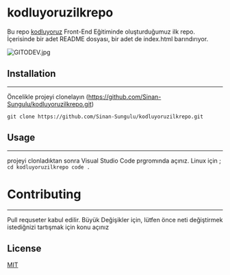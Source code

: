 # kodluyoruzilkrepo
Bu repo [kodluyoruz](https://www.kodluyoruz.org/) Front-End Eğitiminde oluşturduğumuz ilk repo. İçerisinde bir adet README dosyası, bir adet de index.html barındırıyor.

![GITODEV.jpg](https://github.com/Sinan-Sungulu/kodluyoruzilkrepo.git)

## Installation
----
Öncelikle projeyi clonelayın (https://github.com/Sinan-Sungulu/kodluyoruzilkrepo.git)
```(bash)
git clone https://github.com/Sinan-Sungulu/kodluyoruzilkrepo.git
```
## Usage
---
projeyi clonladıktan sonra Visual Studio Code prgromında açınız.
Linux için ;
``
cd kodluyoruzilkrepo
code . 
``

# Contributing
---
Pull requseter kabul edilir. Büyük Değişikler için, lütfen önce neti değiştirmek istediğnizi tartışmak için konu açınız 

## License
[MIT](https://choosealicense.com/licenses/mit/)